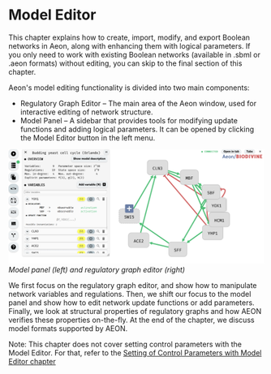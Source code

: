 # Model Editor

This chapter explains how to create, import, modify, and export Boolean networks in Aeon, along with enhancing them with logical parameters. If you only need to work with existing Boolean networks (available in .sbml or .aeon formats) without editing, you can skip to the final section of this chapter.

Aeon's model editing functionality is divided into two main components:

- Regulatory Graph Editor – The main area of the Aeon window, used for interactive editing of network structure.
- Model Panel – A sidebar that provides tools for modifying update functions and adding logical parameters. It can be opened by clicking the Model Editor button in the left menu.

![AEON Model Editor](../assets/model_editor.png)
*Model panel (left) and regulatory graph editor (right)*

We first focus on the regulatory graph editor, and show how to manipulate network variables and regulations. Then, we shift our focus to the model panel and show how to edit network update functions or add parameters. Finally, we look at structural properties of regulatory graphs and how AEON verifies these properties on-the-fly. At the end of the chapter, we discuss model formats supported by AEON.

Note: This chapter does not cover setting control parameters with the Model Editor. For that, refer to the [Setting of Control Parameters with Model Editor chapter](../control_computation/setting_control_parameters/setting_with_model_editor.md)